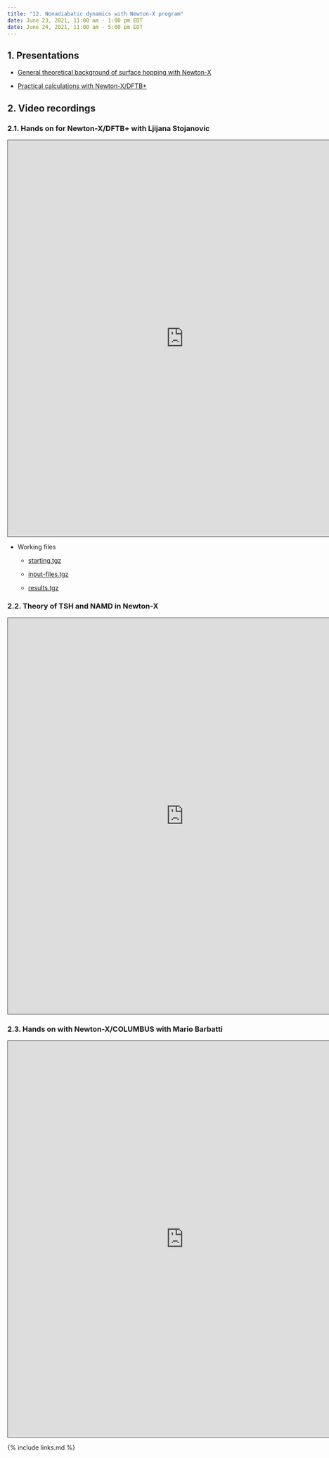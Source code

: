 ```yaml
---
title: "12. Nonadiabatic dynamics with Newton-X program"
date: June 23, 2021, 11:00 am - 1:00 pm EDT
date: June 24, 2021, 11:00 am - 5:00 pm EDT
---
```


## 1. Presentations

 * [General theoretical background of surface hopping with Newton-X](../files/Barbatti-newtonx.pdf)

 * [Practical calculations with Newton-X/DFTB+](../files/Stojanovic-newtonx-dftb.pdf)


## 2. Video recordings

### 2.1. Hands on for Newton-X/DFTB+ with Ljijana Stojanovic

<iframe src="https://ub.hosted.panopto.com/Panopto/Pages/Embed.aspx?id=27016960-98e0-471d-bbf8-ad500179407d&
autoplay=false&offerviewer=true&showtitle=true&showbrand=false&start=0&interactivity=all" height="900" width="800" 
style="border: 1px solid #464646;" allowfullscreen allow="autoplay"></iframe>

 * Working files

   - [starting.tgz](../files/episode_12/starting.tgz)

   - [input-files.tgz](../files/episode_12/input-files.tgz)

   - [results.tgz](../files/episode_12/results.tgz)


### 2.2. Theory of TSH and NAMD in Newton-X

<iframe src="https://ub.hosted.panopto.com/Panopto/Pages/Embed.aspx?id=8e3c3b2e-914a-44f5-81f0-ad510165550e&
autoplay=false&offerviewer=true&showtitle=true&showbrand=false&start=0&interactivity=all" height="900" width="800" 
style="border: 1px solid #464646;" allowfullscreen allow="autoplay"></iframe>


### 2.3. Hands on with Newton-X/COLUMBUS with Mario Barbatti

<iframe src="https://ub.hosted.panopto.com/Panopto/Pages/Embed.aspx?id=b8b9c679-322f-45fd-b799-ad5101651fa9&
autoplay=false&offerviewer=true&showtitle=true&showbrand=false&start=0&interactivity=all" height="900" width="800" 
style="border: 1px solid #464646;" allowfullscreen allow="autoplay"></iframe>


{% include links.md %}

